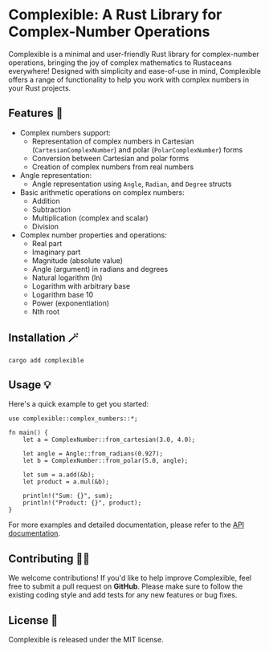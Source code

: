 # Complexible: A Rust Library for Complex-Number Operations
Complexible is a minimal and user-friendly Rust library for complex-number operations, bringing the joy of complex mathematics to Rustaceans everywhere! Designed with simplicity and ease-of-use in mind, Complexible offers a range of functionality to help you work with complex numbers in your Rust projects.

## Features 🎁
* Complex numbers support:
    * Representation of complex numbers in Cartesian (`CartesianComplexNumber`) and polar (`PolarComplexNumber`) forms
    * Conversion between Cartesian and polar forms
    * Creation of complex numbers from real numbers
* Angle representation:
    * Angle representation using `Angle`, `Radian`, and `Degree` structs
* Basic arithmetic operations on complex numbers:
    * Addition
    * Subtraction
    * Multiplication (complex and scalar)
    * Division
* Complex number properties and operations:
    * Real part
    * Imaginary part
    * Magnitude (absolute value)
    * Angle (argument) in radians and degrees
    * Natural logarithm (ln)
    * Logarithm with arbitrary base
    * Logarithm base 10
    * Power (exponentiation)
    * Nth root

## Installation 🪄

```
cargo add complexible
```

## Usage 💡
Here's a quick example to get you started:

```
use complexible::complex_numbers::*;

fn main() {
    let a = ComplexNumber::from_cartesian(3.0, 4.0);

    let angle = Angle::from_radians(0.927); 
    let b = ComplexNumber::from_polar(5.0, angle);

    let sum = a.add(&b);
    let product = a.mul(&b); 

    println!("Sum: {}", sum);
    println!("Product: {}", product);
}
```
For more examples and detailed documentation, please refer to the [API documentation](https://docs.rs/complexible).

## Contributing ✍🏻
We welcome contributions! If you'd like to help improve Complexible, feel free to submit a pull request on __GitHub__. Please make sure to follow the existing coding style and add tests for any new features or bug fixes.

## License 📜
Complexible is released under the MIT license.